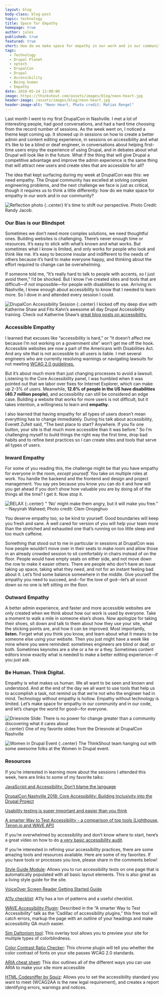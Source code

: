 ```yaml
---
layout: blog
body-class: blog-post
topic: technology
title: Space for Empathy
homepage: true
author: jules
published: true
featured: true
short: How do we make space for empathy in our work and in our community? Jules takes us on a deep dive into what she learned at this year's DrupalCon
tags:
  - Technology
  - Drupal Planet
  - nptech
  - DrupalCon
  - Drupal
  - Accessibility
  - Being human
  - Empathy
date: 2018-05-24 12:00:00
image: https://thinkshout.com/assets/images/blog/neon-heart.jpg
header-image: /assets/images/blog/neon-heart.jpg
header-image-alt: "Neon Heart, Photo credit: Matias Rengel"
---
```

Last month I went to my first DrupalCon in Nashville. I met a lot of interesting people, had good conversations, and had a hard time choosing from the record number of sessions. As the week went on, I noticed a theme kept coming up. It showed up in sessions on how to create a better admin and content editing experience, in sessions on accessibility and what it’s like to be a blind or deaf engineer, in conversations about helping first-time users enjoy the experience of using Drupal, and in debates about what Drupal will look like in the future. What if the thing that will give Drupal a competitive advantage and improve the admin experience is the same thing that will attract new users and create sites that are accessible for all?

The idea that kept surfacing during my week at DrupalCon was this: we need empathy. The Drupal community has excelled at solving complex engineering problems, and the next challenge we face is just as critical, though it requires us to think a little differently: how do we make space for empathy in our work and in our community?

![Reflection photo](/assets/images/blog/perspective.jpg)
{:.center}
<span class="caption"><i class="fa fa-caret-up"></i>It's time to shift our perspective. Photo Credit: Randy Jacob.</span>


### Our Bias is our Blindspot
Sometimes we don’t need more complex solutions, we need thoughtful ones. Building websites is challenging. There’s never enough time or resources. It’s easy to stick with what’s known and what works. But sometimes what I know is limited, and only works for people who look and think like me. It’s easy to become insular and indifferent to the needs of others because it’s hard to make everyone happy, and thinking about the effort required to change can be overwhelming.

If someone told me, “It’s really hard to talk to people with accents, so I just avoid them,” I’d be shocked. But I know I’ve created sites and tools that are difficult—if not impossible—for people with disabilities to use. Arriving in Nashville, I knew enough about accessibility to know that I needed to learn more. So I dove in and attended every session I could.

![DrupalCon Accessibility Session](/assets/images/blog/DrupalCon-Session.png)
{:.center}
<span class="caption"><i class="fa fa-caret-up"></i>I kicked off my deep dive with Katherine Shaw and Fito Kahn’s awesome all day Drupal Accessibility training. Check out Katherine Shaw’s [great blog posts on accessibility.](https://www.prometsource.com/team/katherine-shaw)</span>

### Accessible Empathy
I learned that excuses like “accessibility is hard,” or “it doesn’t affect me because I’m not working on a government site” won’t get me off the hook. Accessible websites are now a part of the Americans with Disabilities Act. And any site that is not accessible to all users is liable. I met several engineers who are currently resolving warnings or navigating lawsuits for not meeting [WCAG 2.0 guidelines.](https://www.w3.org/TR/WCAG20/)

But it’s about much more than just changing processes to avoid a lawsuit. Listening to the Core Accessibility panel, I was humbled when it was pointed out that we labor over fixes for Internet Explorer, which can make up 2-3% of users. Meanwhile, **12.6% of people in the US have disabilities (40.7 million people)**, and accessibility can still be considered an edge case. Building a website that works for more users is not difficult, but it takes intention, a willingness to learn and **empathy.**

I also learned that having empathy for all types of users doesn’t mean everything has to change immediately. During his talk about accessibility, Everett Zufelt said, “The best place to start? Anywhere. If you fix one button, your site is that much more accessible than it was before.” So I’m challenging myself to build things the right way the first time, drop bad habits and to refine best practices so I can create sites and tools that serve all types of users.

### Inward Empathy
For some of you reading this, the challenge might be that you have empathy for everyone in the room, *except yourself.* You take on multiple roles at work. You handle the backend and the frontend and design and project management. You say yes because you know you can do it and how will you get ahead if you don’t show how valuable you are by doing all of the things all the time? I get it. Now stop it.

![RELAX](/assets/images/blog/Relax.jpg)
{:.center}
<span class="caption"><i class="fa fa-caret-up"></i>“ ‘No’ might make them angry, but it will make you free.” --Nayyirah Waheed;  Photo credit: Clem Onojeghuo</span>

You deserve empathy too, so be kind to yourself. Good boundaries will keep you fresh and sane. A well cared for version of you will help your team more than the stretched and exhausted one that’s running on too little sleep and too much caffeine.

Something that stood out to me in particular in sessions at DrupalCon was how people wouldn’t move over in their seats to make room and allow those in an already crowded session to sit comfortably in chairs instead of on the floor. People would have empty seats on either side, and not move down the row to make it easier others. There are people who don’t have an issue taking up space, taking what they need, and not for an instant feeling bad about it. Let’s find some balance somewhere in the middle. Give yourself the empathy you need to succeed, and--for the love of god--let’s all scoot down so no one is left sitting on the floor.

### Outward Empathy
A better admin experience, and faster and more accessible websites are only created when we think about how our work is used by everyone. Take a moment to walk a mile in someone else’s shoes. Now apologize for taking their shoes, sit down and talk to them about how they use your site, what the sticking points are, and how it can be improved. Most importantly, **listen.** Forget what you think you know, and learn about what it means to be someone else using your website. Then you just might have a week like mine where you were reminded: sometimes engineers are blind or deaf, or both. Sometimes keynotes are a she or a he or a they. Sometimes content editors know exactly what is needed to make a better editing experience--if you just ask.

### Be Human. Think Digital.
Empathy is what makes us human. We all want to be seen and known and understood. And at the end of the day we all want to use tools that help us to accomplish a task, not remind us that we’re not who the engineer had in mind. Technology without empathy is hollow. Empathy without technology is limited. Let’s make space for empathy in our community and in our code, and let’s change the world for good—for everyone.

![Driesnote Slide: There is no power for change greater than a community discovering what it cares about](/assets/images/blog/Driesnote.png)
{:.center}
<span class="caption"><i class="fa fa-caret-up"></i>One of my favorite slides from the Driesnote at DrupalCon Nashville</span>

![Women in Drupal Event](/assets/images/blog/WID-event.png)
{:.center}
<span class="caption"><i class="fa fa-caret-up"></i>The ThinkShout team hanging out with some awesome folks at the Women in Drupal event.</span>

### Resources
If you’re interested in learning more about the sessions I attended this week, here are links to some of my favorite talks:

[JavaScript and Accessibility: Don’t blame the language](https://www.youtube.com/watch?v=elRWQnzlfcw)

[DrupalCon Nashville 2018: Core Accessibility: Building Inclusivity into the Drupal Project](https://youtu.be/-z9bD2wMgqQ)

[Usability testing is super important and easier than you think](https://events.drupal.org/nashville2018/sessions/usability-testing-super-important-and-easier-you-think)

[A smarter Way to Test Accessibility - a comparison of top tools (Lighthouse, Tenon.io and WAVE API)](https://events.drupal.org/nashville2018/sessions/smarter-way-test-accessibility-comparison-top-tools-lighthouse-tenonio-and)


If you’re overwhelmed by accessibility and don’t know where to start, here’s a great video on how to do [a very basic accessibility audit](https://youtu.be/cOmehxAU_4s).


If you’re interested in refining your accessibility practices, there are some amazing tools and resources available. Here are some of my favorites. If you have tools or processes you love, please share in the comments below!

[Style Guide Module](https://styleguide.enjoycreativity.com/): Allows you to run accessibility tests on one page that is automatically populated with all basic layout elements. This is also great as a living style guide for the site.


[VoiceOver Screen Reader Getting Started Guide](https://webaim.org/articles/voiceover/)


[A11y checklist](https://a11yproject.com/checklist.html#aria-roles): A11y has a ton of patterns and a useful checklist.


[WAVE Accessibility Plugin](https://chrome.google.com/webstore/detail/wave-evaluation-tool/jbbplnpkjmmeebjpijfedlgcdilocofh): Described in the “A smarter Way to Test Accessibility” talk as the ‘Cadillac of accessibility plugins,” this free tool will catch errors, markup the page with an outline of your headings and make accessibility QA much easier.  


[Sim Daltonism tool](https://itunes.apple.com/us/app/sim-daltonism/id693112260?mt=12): This overlay tool allows you to preview your site for multiple types of colorblindness.  


[Color Contrast Ratio Checker](https://chrome.google.com/webstore/detail/contrast-ratio-checker/kmicfegjejpginnockfnjpdgeffebdcf?hl=en):  This chrome plugin will tell you whether the color contrast of fonts on your site passes WCAG 2.0 standards.


[ARIA cheat sheet](https://www.w3.org/TR/WCAG20-TECHS/aria.html): This doc outlines all of the different ways you can use ARIA to make your site more accessible


[HTML Codesniffer by Squiz](http://squizlabs.github.io/HTML_CodeSniffer/): Allows you to set the accessibility standard you want to meet (WCAG2AA is the new legal requirement), and creates a report identifying errors, warnings and notices.
